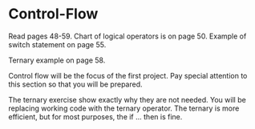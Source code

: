 # Control-Flow
 
Read pages 48-59. 
Chart of logical operators is on page 50. Example of switch statement on page 55.

Ternary example on page 58.

Control flow will be the focus of the first project. Pay special attention to this section so that you will be prepared.

The ternary exercise show exactly why they are not needed.  You will be replacing working code with the ternary operator.  The ternary is more efficient, but for most purposes, the if ... then is fine.
